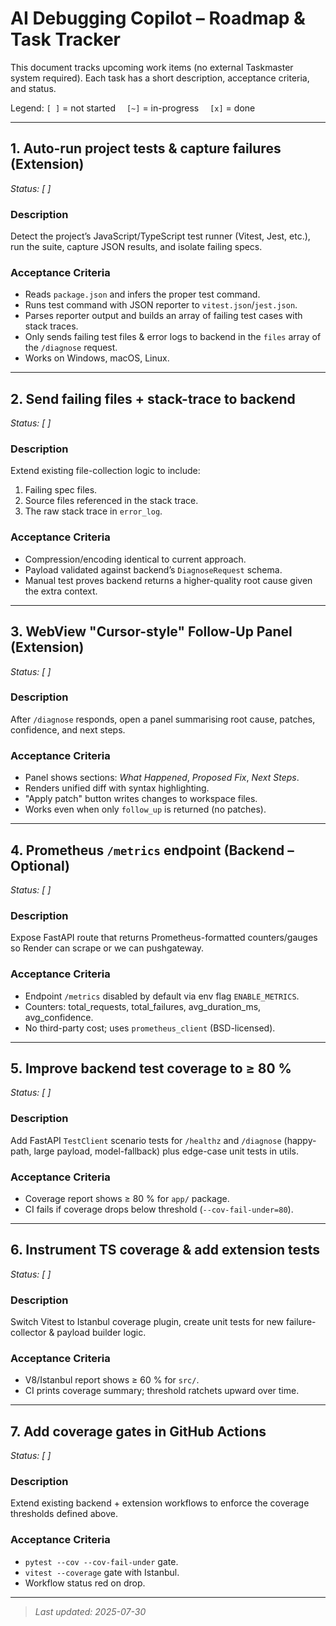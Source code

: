 # AI Debugging Copilot – Roadmap & Task Tracker

This document tracks upcoming work items (no external Taskmaster system required).  Each task has a short description, acceptance criteria, and status.

Legend:
`[ ]` = not started  `[~]` = in-progress  `[x]` = done

---

## 1. Auto-run project tests & capture failures (Extension)
*Status: [ ]*

### Description
Detect the project’s JavaScript/TypeScript test runner (Vitest, Jest, etc.), run the suite, capture JSON results, and isolate failing specs.

### Acceptance Criteria
- Reads `package.json` and infers the proper test command.
- Runs test command with JSON reporter to `vitest.json`/`jest.json`.
- Parses reporter output and builds an array of failing test cases with stack traces.
- Only sends failing test files & error logs to backend in the `files` array of the `/diagnose` request.
- Works on Windows, macOS, Linux.

---

## 2. Send failing files + stack-trace to backend
*Status: [ ]*

### Description
Extend existing file-collection logic to include:
1. Failing spec files.
2. Source files referenced in the stack trace.
3. The raw stack trace in `error_log`.

### Acceptance Criteria
- Compression/encoding identical to current approach.
- Payload validated against backend’s `DiagnoseRequest` schema.
- Manual test proves backend returns a higher-quality root cause given the extra context.

---

## 3. WebView "Cursor-style" Follow-Up Panel (Extension)
*Status: [ ]*

### Description
After `/diagnose` responds, open a panel summarising root cause, patches, confidence, and next steps.

### Acceptance Criteria
- Panel shows sections: *What Happened*, *Proposed Fix*, *Next Steps*.
- Renders unified diff with syntax highlighting.
- "Apply patch" button writes changes to workspace files.
- Works even when only `follow_up` is returned (no patches).

---

## 4. Prometheus `/metrics` endpoint (Backend – Optional)
*Status: [ ]*

### Description
Expose FastAPI route that returns Prometheus-formatted counters/gauges so Render can scrape or we can pushgateway.

### Acceptance Criteria
- Endpoint `/metrics` disabled by default via env flag `ENABLE_METRICS`.
- Counters: total_requests, total_failures, avg_duration_ms, avg_confidence.
- No third-party cost; uses `prometheus_client` (BSD-licensed).

---

## 5. Improve backend test coverage to ≥ 80 %
*Status: [ ]*

### Description
Add FastAPI `TestClient` scenario tests for `/healthz` and `/diagnose` (happy-path, large payload, model-fallback) plus edge-case unit tests in utils.

### Acceptance Criteria
- Coverage report shows ≥ 80 % for `app/` package.
- CI fails if coverage drops below threshold (`--cov-fail-under=80`).

---

## 6. Instrument TS coverage & add extension tests
*Status: [ ]*

### Description
Switch Vitest to Istanbul coverage plugin, create unit tests for new failure-collector & payload builder logic.

### Acceptance Criteria
- V8/Istanbul report shows ≥ 60 % for `src/`.
- CI prints coverage summary; threshold ratchets upward over time.

---

## 7. Add coverage gates in GitHub Actions
*Status: [ ]*

### Description
Extend existing backend + extension workflows to enforce the coverage thresholds defined above.

### Acceptance Criteria
- `pytest --cov --cov-fail-under` gate.
- `vitest --coverage` gate with Istanbul.
- Workflow status red on drop.

---

> _Last updated: 2025-07-30_
